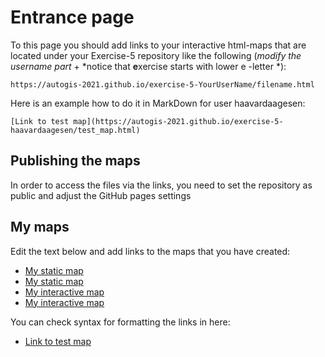 # Entrance page

To this page you should add links to your interactive html-maps that are located under your Exercise-5 repository like the following (*modify the username part* + *notice that **e**xercise starts with lower e -letter *):

 `https://autogis-2021.github.io/exercise-5-YourUserName/filename.html`

Here is an example how to do it in MarkDown for user haavardaagesen:

```
[Link to test map](https://autogis-2021.github.io/exercise-5-haavardaagesen/test_map.html)
```
## Publishing the maps 

In order to access the files via the links, you need to set the repository as public and adjust the GitHub pages settings

## My maps

Edit the text below and add links to the maps that you have created:

 - [My static map](https://autogis-2021.github.io/exercise-5-chtimmer/traffic_accidents.html)
 - [My static map](https://autogis-2021.github.io/exercise-5-chtimmer/traffic_accidents.html)
 - [My interactive map](https://autogis-2021.github.io/exercise-5-chtimmer/tree/main/docs/clustermap.html)
 - [My interactive map](https://autogis-2021.github.io/exercise-5-chtimmer/tree/main/docs/clustermap.html)
 
 You can check syntax for formatting the links in here: 
 - [Link to test map](https://autogis-2021.github.io/exercise-5-haavardaagesen/test_map.html)

